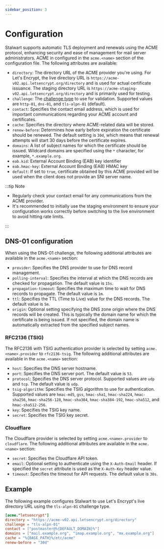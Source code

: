 ```yaml
---
sidebar_position: 3
---
```


# Configuration

Stalwart supports automatic TLS deployment and renewals using the ACME protocol, enhancing security and ease of management for mail server administrators. ACME in configured in the `acme.<name>` section of the configuration file. The following attributes are available:

- `directory`: The directory URL of the ACME provider you're using. For Let's Encrypt, the live directory URL is `https://acme-v02.api.letsencrypt.org/directory` and is used for actual certificate issuance. The staging directory URL is `https://acme-staging-v02.api.letsencrypt.org/directory` and is primarily used for testing. 
- `challenge`: The [challenge type](/docs/server/tls/acme/challenges) to use for validation. Supported values are `http-01`, `dns-01`, and `tls-alpn-01` (default).
- `contact`: Specifies the contact email address, which is used for important communications regarding your ACME account and certificates. 
- `cache`: Specifies the directory where ACME-related data will be stored. 
- `renew-before`: Determines how early before expiration the certificate should be renewed. The default setting is `30d`, which means that renewal attempts will start 30 days before the certificate expires.
- `domains`: A list of subject names for which the certificate should be issued. Wildcard domains are specified using the `*` character, for example, `*.example.org`.
- `eab.kid`: External Account Binding (EAB) key identifier
- `eab.hmac-key`: External Account Binding (EAB) HMAC key
- `default`: If set to `true`, certificate obtained by this ACME provided will be used when the client does not provide an SNI server name.

:::tip Note

- Regularly check your contact email for any communications from the ACME provider.
- It's recommended to initially use the staging environment to ensure your configuration works correctly before switching to the live environment to avoid hitting rate limits.

:::

## DNS-01 configuration

When using the DNS-01 challenge, the following additional attributes are available in the `acme.<name>` section:

- `provider`: Specifies the DNS provider to use for DNS record management.
- `polling-interval`: Specifies the interval at which the DNS records are checked for propagation. The default value is `15s`.
- `propagation-timeout`: Specifies the maximum time to wait for DNS records to propagate. The default value is `1m`.
- `ttl`: Specifies the TTL (Time to Live) value for the DNS records. The default value is `5m`.
- `origin`: Optional setting specifying the DNS zone origin where the DNS records will be created. This is typically the domain name for which the certificate is being issued. If not specified, the domain name is automatically extracted from the specified subject names.

### RFC2136 (TSIG)

The RFC2136 with TSIG authentication provider is selected by setting `acme.<name>.provider` to `rfc2136-tsig`. The following additional attributes are available in the `acme.<name>` section:

- `host`: Specifies the DNS server hostname.
- `port`: Specifies the DNS server port. The default value is `53`.
- `protocol`: Specifies the DNS server protocol. Supported values are `udp` and `tcp`. The default value is `udp`.
- `tsig-algorithm`: Specifies the TSIG algorithm to use for authentication. Supported values are `hmac-md5`, `gss`, `hmac-sha1`, `hmac-sha224`, `hmac-sha256`, `hmac-sha256-128`, `hmac-sha384`, `hmac-sha384-192`, `hmac-sha512`, and `hmac-sha512-256`.
- `key`: Specifies the TSIG key name.
- `secret`: Specifies the TSIG key secret.

### Cloudflare

The Cloudflare provider is selected by setting `acme.<name>.provider` to `cloudflare`. The following additional attributes are available in the `acme.<name>` section:

- `secret`: Specifies the Cloudflare API token.
- `email`: Optional setting to authenticate using the `X-Auth-Email` header. If specified the `secret` attribute is used as the `X-Auth-Key` header value.
- `timeout`: Specifies the timeout for API requests. The default value is `30s`.

## Example

The following example configures Stalwart to use Let's Encrypt's live directory URL using the `tls-alpn-01` challenge type.
```toml
[acme."letsencrypt"]
directory = "https://acme-v02.api.letsencrypt.org/directory"
challenge = "tls-alpn-01"
contact = ["postmaster@%{DEFAULT_DOMAIN}%"]
domains = ["mail.example.org", "imap.example.org", "mx.example.org"]
cache = "%{BASE_PATH}%/etc/acme"
renew-before = "30d"
```
